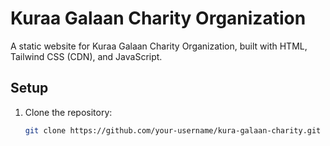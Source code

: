 # Kuraa Galaan Charity Organization

A static website for Kuraa Galaan Charity Organization, built with HTML, Tailwind CSS (CDN), and JavaScript.

## Setup
1. Clone the repository:
   ```bash
   git clone https://github.com/your-username/kura-galaan-charity.git
